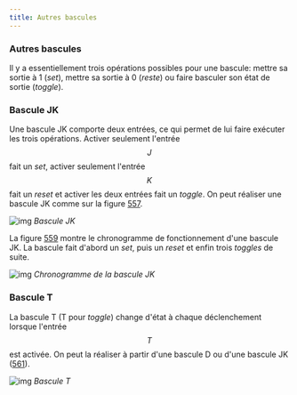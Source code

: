 ```yaml
---
title: Autres bascules
---
```


### Autres bascules

Il y a essentiellement trois opérations possibles pour une bascule:
mettre sa sortie à 1 (*set*), mettre sa sortie à 0 (*reste*) ou faire
basculer son état de sortie (*toggle*).


### Bascule JK

Une bascule JK comporte deux entrées, ce qui permet de lui faire
exécuter les trois opérations. Activer seulement l'entrée $$J$$ fait
un *set*, activer seulement l'entrée $$K$$ fait un *reset* et activer
les deux entrées fait un *toggle*. On peut réaliser une bascule JK
comme sur la figure [557](#org3db5b11).

![img]({{site.baseurl}}/img/bascule_JK.svg "Bascule JK")
*Bascule JK*

La figure [559](#org5725e5e) montre le chronogramme de fonctionnement d'une bascule JK. La bascule fait d'abord un *set*, puis un *reset* et enfin trois *toggles* de suite. 

![img]({{site.baseurl}}/img/chron_JK.svg "Chronogramme de la bascule JK")
*Chronogramme de la bascule JK*


### Bascule T

La bascule T (T pour *toggle*) change d'état à chaque déclenchement
lorsque l'entrée $$T$$ est activée. On peut la réaliser à partir d'une
bascule D ou d'une bascule JK ([561](#orgf59579c)).

![img]({{site.baseurl}}/img/basculeT.svg "Bascule T")
*Bascule T*

